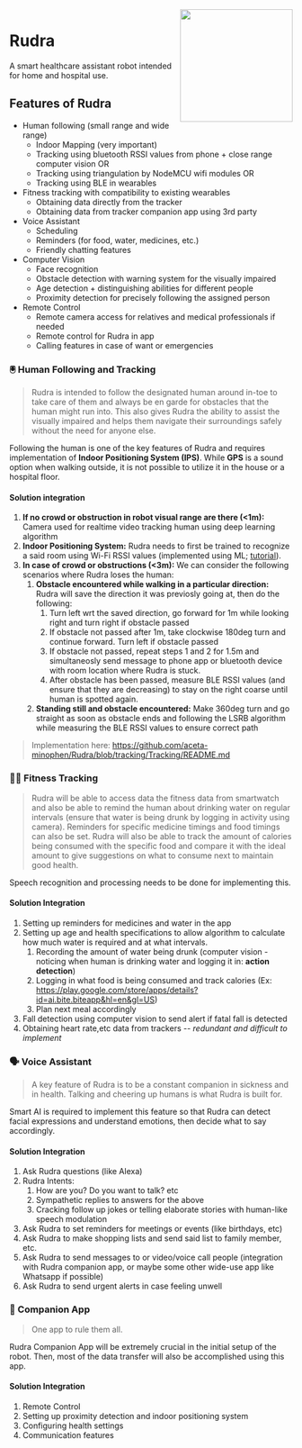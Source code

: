 <img src="https://github.com/aceta-minophen/Rudra/blob/website/Website/public/Rudra.svg" align="right" width="200">

# Rudra
A smart healthcare assistant robot intended for home and hospital use. 

## Features of Rudra

- Human following (small range and wide range)
  - Indoor Mapping (very important)
  - Tracking using bluetooth RSSI values from phone + close range computer vision OR
  - Tracking using triangulation by NodeMCU wifi modules OR
  - Tracking using BLE in wearables
- Fitness tracking with compatibility to existing wearables
  - Obtaining data directly from the tracker 
  - Obtaining data from tracker companion app using 3rd party
- Voice Assistant
  - Scheduling
  - Reminders (for food, water, medicines, etc.)
  - Friendly chatting features
- Computer Vision
  - Face recognition
  - Obstacle detection with warning system for the visually impaired
  - Age detection + distinguishing abilities for different people
  - Proximity detection for precisely following the assigned person
- Remote Control
  - Remote camera access for relatives and medical professionals if needed
  - Remote control for Rudra in app 
  - Calling features in case of want or emergencies

### 🖲️ Human Following and Tracking
> Rudra is intended to follow the designated human around in-toe to take care of them and always be en garde for obstacles that the human might run into. This also gives Rudra the ability to assist the visually impaired and helps them navigate their surroundings safely without the need for anyone else. 

Following the human is one of the key features of Rudra and requires implementation of **Indoor Positioning System (IPS)**. While **GPS** is a sound option when walking outside, it is not possible to utilize it in the house or a hospital floor.

#### Solution integration
1. **If no crowd or obstruction in robot visual range are there (<1m):** Camera used for realtime video tracking human using deep learning algorithm
2. **Indoor Positioning System:** Rudra needs to first be trained to recognize a said room using Wi-Fi RSSI values (implemented using ML; [tutorial]( https://www.hackster.io/news/indoor-positioning-using-arduino-and-machine-learning-in-4-easy-steps-295d39e5e7c9)). 
3. **In case of crowd or obstructions (<3m):** We can consider the following scenarios where Rudra loses the human:
    1. **Obstacle encountered while walking in a particular direction:** Rudra will save the direction it was previosly going at, then do the following:
        1. Turn left wrt the saved direction, go forward for 1m while looking right and turn right if obstacle passed
        2. If obstacle not passed after 1m, take clockwise 180deg turn and continue forward. Turn left if obstacle passed
        3. If obstacle not passed, repeat steps 1 and 2 for 1.5m and simultaneosly send message to phone app or bluetooth device with room location where Rudra is stuck.
        4. After obstacle has been passed, measure BLE RSSI values (and ensure that they are decreasing) to stay on the right coarse until human is spotted again.
    2. **Standing still and obstacle encountered:** Make 360deg turn and go straight as soon as obstacle ends and following the LSRB algorithm while measuring the BLE RSSI values to ensure correct path 

> Implementation here: https://github.com/aceta-minophen/Rudra/blob/tracking/Tracking/README.md

### 🏋️‍♀️ Fitness Tracking
> Rudra will be able to access data the fitness data from smartwatch and also be able to remind the human about drinking water on regular intervals (ensure that water is being drunk by logging in activity using camera). Reminders for specific medicine timings and food timings can also be set. Rudra will also be able to track the amount of calories being consumed with the specific food and compare it with the ideal amount to give suggestions on what to consume next to maintain good health.

Speech recognition and processing needs to be done for implementing this.

#### Solution Integration
1. Setting up reminders for medicines and water in the app 
2. Setting up age and health specifications to allow algorithm to calculate how much water is required and at what intervals.
    1. Recording the amount of water being drunk (computer vision - noticing when human is drinking water and logging it in: **action detection**)
    2. Logging in what food is being consumed and track calories (Ex: https://play.google.com/store/apps/details?id=ai.bite.biteapp&hl=en&gl=US) 
    3. Plan next meal accordingly 
3. Fall detection using computer vision to send alert if fatal fall is detected
4. Obtaining heart rate,etc data from trackers -- _redundant and difficult to implement_

### 🗣️ Voice Assistant
> A key feature of Rudra is to be a constant companion in sickness and in health. Talking and cheering up humans is what Rudra is built for.

Smart AI is required to implement this feature so that Rudra can detect facial expressions and understand emotions, then decide what to say accordingly.

#### Solution Integration
1. Ask Rudra questions (like Alexa)
2. Rudra Intents:
    1. How are you? Do you want to talk? etc
    2. Sympathetic replies to answers for the above
    3. Cracking follow up jokes or telling elaborate stories with human-like speech modulation
3. Ask Rudra to set reminders for meetings or events (like birthdays, etc)
4. Ask Rudra to make shopping lists and send said list to family member, etc.
5. Ask Rudra to send messages to or video/voice call people (integration with Rudra companion app, or maybe some other wide-use app like Whatsapp if possible)
6. Ask Rudra to send urgent alerts in case feeling unwell

### 📱 Companion App
> One app to rule them all.

Rudra Companion App will be extremely crucial in the initial setup of the robot. Then, most of the data transfer will also be accomplished using this app.

#### Solution Integration
1. Remote Control
2. Setting up proximity detection and indoor positioning system
3. Configuring health settings
4. Communication features
